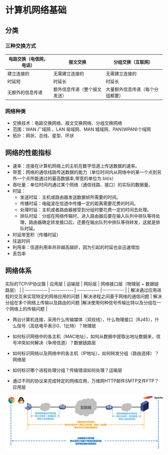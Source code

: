 # 计算机网络基础

## 分类

### 三种交换方式

| 电路交换（电信网，电话）| 报文交换 | 分组交换（互联网）|
| ----------- | ----------- | ----------- |
| 建立连接的 | 无需建立连接的 |无需建立连接的 |
| 时延短 | 时延长 | 时延长 |
| 无额外的信息传递 | 额外信息传递（整个报文发送） | 大量额外信息传递（每个分组都要） |

### 网络种类

- 交换技术：电路交换网络、报文交换网络、分组交换网络
- 范围：WAN 广域网 、LAN 局域网、MAN 城域网、PAN(WPAN)个域网
- 拓扑：网状、总线、星型、环状

## 网络的性能指标

- 速率：连接在计算机网络上的主机在数字信道上传送数据的速率。
- 带宽：网络的通信线路传送数据的能力（单位时间内从网络中的某一个点到另外一个点所能通过的最高数据率,带宽的单位为 bit/s）
- 吞吐量：单位时间内通过某个网络（通信线路、接口）的实际的数据量。
- 时延：
  - 发送时延：主机或路由器发送数据帧所需要的时间。
  - 传播时延：电磁波在信道中传播一定的距离需要花费的时间。
  - 处理时延：主机或者路由器接受到分组时要花费一定的时间去处理。
  - 排队时延：分组在网络传输时，进入路由器后要在输入队列中排队等待处理，路由器确定转发接口后，还要在输出队列中排队等待转发，这就是排队时延。
- 时延带宽积（传播时延）
- 往返时间
- 利用率：信道利用率并非越高越好，因为引起的时延也会迅速增加
- 丢包率

## 网络体系

实际的TCP/IP协议簇
| 应用层 | 运输层 | 网际层 | 网络接口层（物理层 + 数据链路层） | 
| ----------- | ----------- | ----------- |----------- |
| 解决通过应用进程的交互来实现特定的网络应用的问题 | 解决进程之间基于网络的通信问题 | 解决分组在多个网络上传输以及路由的问题 |解决使用何种信号传输比特以及分组在一个网络上的传输问题 | 

- 两台计算机连接，采用什么传输媒体（双绞线），什么物理接口（RJ45），什么信号（高低电平表示0、1比特）？物理层

- 如何标识网络中的各主机（MAC地址），如何从数据中提取出地址数据来，信号冲突如何解决（争用信道）？数据链路层

- 如何标识网络以及网络中的各主机（IP地址），如何转发分组（路由选择）？网络层

- 如何标识哪个进程处理分组？传输错误如何处理？运输层

- 通过不同的协议来完成特定的网络应用，万维网HTTP邮件SMTP文件FTP？应用层

<a data-fancybox title="" href="../../images/network_osi.png">![](../../images/network_osi.png)</a>


